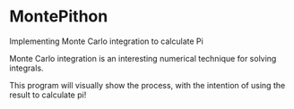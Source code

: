 MontePithon
===========

Implementing Monte Carlo integration to calculate Pi

Monte Carlo integration is an interesting numerical technique for solving integrals. 

This program will visually show the process, with the intention of using the result to calculate pi!
